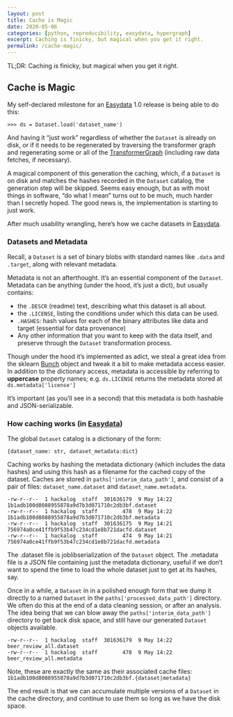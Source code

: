 ```yaml
---
layout: post
title: Cache is Magic
date: 2020-05-06
categories: [python, reproducibility, easydata, hypergraph]
excerpt: Caching is finicky, but magical when you get it right.
permalink: /cache-magic/
---
```

TL;DR: Caching is finicky, but magical when you get it right.

## Cache is Magic
My self-declared milestone for an [Easydata] 1.0 release is being able to do this:
```
>>> ds = Dataset.load('dataset_name')
```
And having it “just work” regardless of whether the `Dataset` is already on disk, or if it needs to be regenerated by traversing the transformer graph and regenerating some or all of the [TransformerGraph] (including raw data fetches, if necessary).

[transformergraph]: /transformers-and-datasets/

A magical component of this generation the caching, which, if a `Dataset` is on disk and matches the hashes recorded in the `Dataset` catalog, the generation step will be skipped. Seems easy enough, but as with most things in software, “do what I mean” turns out to be much, much harder than I secretly hoped. The good news is, the implementation is starting to just work.

After much usability wrangling, here’s how we cache datasets in [Easydata].

### Datasets and Metadata

Recall, a `Dataset` is a set of binary blobs with standard names like `.data` and `.target`, along with relevant metadata.

Metadata is not an afterthought. It’s an essential component of the `Dataset`. Metadata can be anything (under the hood, it’s just a dict), but usually contains:

* the `.DESCR` (readme) text, describing what this dataset is all about.
* the `.LICENSE`, listing the conditions under which this data can be used.
* `.HASHES`: hash values for each of the binary attributes like data and target (essential for data provenance)
* Any other information that you want to keep with the data itself, and preserve through the `Dataset` transformation process.

Though under the hood it’s implemented as adict, we steal a great idea from the sklearn [Bunch] object and tweak it a bit to make metadata access easier. In addition to the dictionary access, metadata is accessible by referring to **uppercase** property names; e.g.  `ds.LICENSE` returns the metadata stored at `ds.metadata['license']`

It’s important (as you’ll see in a second) that this metadata is both hashable and JSON-serializable.

### How caching works (in [Easydata])

The global `Dataset` catalog is a dictionary of the form:
```
{dataset_name: str, dataset_metadata:dict}
```
Caching works by hashing the metadata dictionary (which includes the data hashes) and using this hash as a filename for the cached copy of the dataset. Caches are stored in `paths['interim_data_path']`, and consist of a pair of files: `dataset_name.dataset` and `dataset_name.metadata`.
```
-rw-r--r--  1 hackalog  staff  301636179  9 May 14:22 1b1adb100d8088955878a9d7b3d071710c2db3bf.dataset
-rw-r--r--  1 hackalog  staff        478  9 May 14:22 1b1adb100d8088955878a9d7b3d071710c2db3bf.metadata
-rw-r--r--  1 hackalog  staff  301636175  9 May 14:21 756974a0ce41ffb9f53b47c234cd1e8b721dacfd.dataset
-rw-r--r--  1 hackalog  staff        474  9 May 14:21 756974a0ce41ffb9f53b47c234cd1e8b721dacfd.metadata
```
The .dataset file is joblibserialization of the `Dataset` object. The .metadata file is a JSON file containing just the metadata dictionary, useful if we don’t want to spend the time to load the whole dataset just to get at its hashes, say.

Once in a while, a `Dataset` in in a polished enough form that we dump it directly to a named `Dataset` in the `paths['processed_data_path']` directory. We often do this at the end of a data cleaning session, or after an analysis. The idea being that we can blow away the `paths['interim_data_path']` directory to get back disk space, and still have our generated `Dataset` objects available.
```
-rw-r--r--  1 hackalog  staff  301636179  9 May 14:22 beer_review_all.dataset
-rw-r--r--  1 hackalog  staff        478  9 May 14:22 beer_review_all.metadata
```
Note, these are exactly the same as their associated cache files: `1b1adb100d8088955878a9d7b3d071710c2db3bf.{dataset|metadata}`

The end result is that we can accumulate multiple versions of a `Dataset` in the cache directory, and continue to use them so long as we have the disk space.

[bunch]: https://github.com/adrinjalali/scikit-learn/blob/bea2e2414f93fdf4558f1288377d2aa0351727b4/sklearn/utils/__init__.py#L60-L80
[easydata]: https://github.com/hackalog/easydata